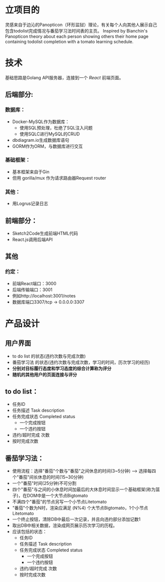 # 立项目的
灵感来自于边沁的Panopticon（环形监狱）理论，有关每个人向其他人展示自己包含todolist完成情况与番茄学习法时间表的主页。
Inspired by Bianchin's Panopticon theory about each person showing others their home page containing todolist completion with a tomato learning schedule.
# 技术
基础思路是Golang API服务器，连接到一个 _React_ 前端页面。

## 后端部分:
### 数据库：
- Docker-MySQL作为数据库：
	- 使用SQL预处理，杜绝了SQL注入问题
	- 使用SQLC进行MySQL的CRUD
- dbdiagram.io生成数据库语句
- GORM作为ORM，与数据库进行交互
### 基础框架：
- 基本框架来自于Gin
- 但用 gorilla/mux 作为请求路由器Request router
### 其他：
- 用Logrus记录日志

## 前端部分：
- Sketch2Code生成前端HTML代码
- React.js调用后端API

## 其他
### 约定：
- 前端React端口：3000
- 后端传输端口：3001
- 例如http://localhost:3001/notes
- 数据库端口3307/tcp -> 0.0.0.0:3307

# 产品设计
## 用户界面
- to do list 的状态(违约次数与完成次数)
- 番茄学习法 的状态(违约次数与完成次数，学习的时间，历次学习的经历)
- **分别对目标履行态度和学习态度的综合计算称为评分**
- **随机的其他用户的页面连接与评分**
## to do list：
- 任务ID
- 任务描述 Task description
- 任务完成状态 Completed status
	- 一个完成按钮
	- 一个违约按钮
- 违约/超时完成 次数
- 按时完成次数

## 番茄学习法：
- 使用流程：选择"番茄"个数与"番茄"之间休息的时间(3~5分钟) --> 选择每四个"番茄"间长休息的时间(15~30分钟)
- 一个"番茄"时间(25分钟)不可分割
- 四个"番茄"与之间的小休息时间加最后的大休息时间显示一个基础框架(称为篮子)，在DOM中是一个大节点Bigtomato
- 不满四个"番茄"的节点另写一个小节点Litetomato
- "番茄"个数为N时，渲染应满足 (N%4) 个大节点Bigtomato，1个小节点Litetomato
- 一个终止按钮，清除DB中最后一次记录，并且向违约部分添加记数1
- 取出DB中相关数据，渲染成网页展示历次学习的历程。
- 应该包括的状态：
	- 任务ID
	- 任务描述 Task description
	- 任务完成状态 Completed status
		- 一个完成按钮
		- 一个违约按钮
	- 违约/超时完成 次数
	- 按时完成次数




